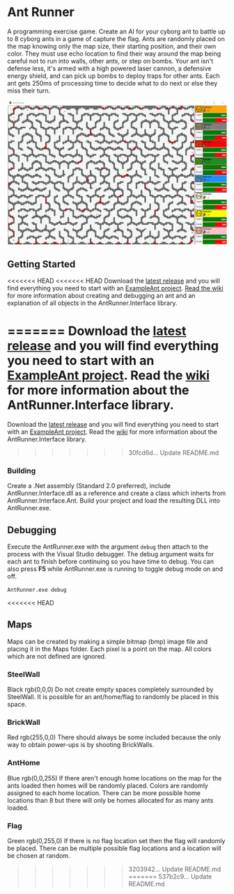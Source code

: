 # Ant Runner
A programming exercise game. Create an AI for your cyborg ant to battle up to 8 cyborg ants in a game of capture the flag. Ants are randomly placed on the map knowing only the map size, their starting position, and their own color. They must use echo location to find their way around the map being careful not to run into walls, other ants, or step on bombs. Your ant isn't defense less, it's armed with a high powered laser cannon, a defensive energy shield, and can pick up bombs to deploy traps for other ants. Each ant gets 250ms of processing time to decide what to do next or else they miss their turn.

![Preview](https://github.com/GimpArm/AntRunner/raw/master/AntRunner-Preview.gif)

## Getting Started
<<<<<<< HEAD
<<<<<<< HEAD
Download the [latest release](https://github.com/GimpArm/AntRunner/releases/download/1.1.0.0/AntRunner-1.1.0.zip) and you will find everything you need to start with an [ExampleAnt project](bin/AntRunner-1.0.0.0/ExampleAnt). [Read the wiki](https://github.com/GimpArm/AntRunner/wiki) for more information about creating and debugging an ant and an explanation of all objects in the AntRunner.Interface library.

=======
Download the [latest release](https://github.com/GimpArm/AntRunner/releases/download/1.0.0.0/AntRunner-Latest.zip) and you will find everything you need to start with an [ExampleAnt project](bin/AntRunner-1.0.0.0/ExampleAnt). Read the [wiki](wiki/AntRunner.Interface) for more information about the AntRunner.Interface library.
=======
Download the [latest release](https://github.com/GimpArm/AntRunner/releases/download/1.0.0.0/AntRunner-Latest.zip) and you will find everything you need to start with an [ExampleAnt project](bin/AntRunner-1.0.0.0/ExampleAnt). Read the [wiki](https://github.com/GimpArm/AntRunner/wiki) for more information about the AntRunner.Interface library.
>>>>>>> 30fcd6d... Update README.md

### Building
Create a .Net assembly (Standard 2.0 preferred), include AntRunner.Interface.dll as a reference and create a class which inherts from AntRunner.Interface.Ant. Build your project and load the resulting DLL into AntRunner.exe.

## Debugging
Execute the AntRunner.exe with the argument `debug` then attach to the process with the Visual Studio debugger. The debug argument waits for each ant to finish before continuing so you have time to debug. You can also press **F5** while AntRunner.exe is running to toggle debug mode on and off.
```
AntRunner.exe debug
```
<<<<<<< HEAD


## Maps
Maps can be created by making a simple bitmap (bmp) image file and placing it in the Maps folder. Each pixel is a point on the map. All colors which are not defined are ignored.

### SteelWall
Black rgb(0,0,0)
Do not create empty spaces completely surrounded by SteelWall. It is possible for an ant/home/flag to randomly be placed in this space.

### BrickWall
Red rgb(255,0,0)
There should always be some included because the only way to obtain power-ups is by shooting BrickWalls.

### AntHome 
Blue rgb(0,0,255)
If there aren't enough home locations on the map for the ants loaded then homes will be randomly placed. Colors are randomly assigned to each home location. There can be more possible home locations than 8 but there will only be homes allocated for as many ants loaded.

### Flag
Green rgb(0,255,0)
If there is no flag location set then the flag will randomly be placed. There can be multiple possible flag locations and a location will be chosen at random.
>>>>>>> 3203942... Update README.md
=======
>>>>>>> 537b2c9... Update README.md
